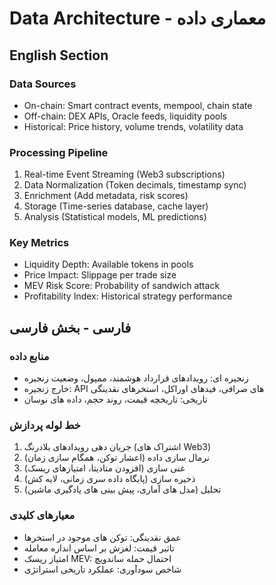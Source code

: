 # Data Architecture - معماری داده

## English Section

### Data Sources
- On-chain: Smart contract events, mempool, chain state
- Off-chain: DEX APIs, Oracle feeds, liquidity pools
- Historical: Price history, volume trends, volatility data

### Processing Pipeline
1. Real-time Event Streaming (Web3 subscriptions)
2. Data Normalization (Token decimals, timestamp sync)
3. Enrichment (Add metadata, risk scores)
4. Storage (Time-series database, cache layer)
5. Analysis (Statistical models, ML predictions)

### Key Metrics
- Liquidity Depth: Available tokens in pools
- Price Impact: Slippage per trade size
- MEV Risk Score: Probability of sandwich attack
- Profitability Index: Historical strategy performance

## فارسی - بخش فارسی

### منابع داده
- زنجیره ای: رویدادهای قرارداد هوشمند، ممپول، وضعیت زنجیره
- خارج زنجیره: API های صرافی، فیدهای اوراکل، استخرهای نقدینگی
- تاریخی: تاریخچه قیمت، روند حجم، داده های نوسان

### خط لوله پردازش
1. جریان دهی رویدادهای بلادرنگ (اشتراک های Web3)
2. نرمال سازی داده (اعشار توکن، همگام سازی زمان)
3. غنی سازی (افزودن متادیتا، امتیازهای ریسک)
4. ذخیره سازی (پایگاه داده سری زمانی، لایه کش)
5. تحلیل (مدل های آماری، پیش بینی های یادگیری ماشین)

### معیارهای کلیدی
- عمق نقدینگی: توکن های موجود در استخرها
- تاثیر قیمت: لغزش بر اساس اندازه معامله
- امتیاز ریسک MEV: احتمال حمله ساندویچ
- شاخص سودآوری: عملکرد تاریخی استراتژی
